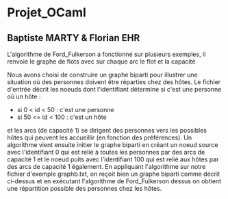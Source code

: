 # Projet_OCaml

## Baptiste MARTY & Florian EHR

L'algorithme de Ford_Fulkerson a fonctionné sur plusieurs exemples, il renvoie le graphe de flots avec sur chaque arc le flot et la capacité

Nous avons choisi de construire un graphe biparti pour illustrer une situation où des personnes doivent être réparties chez des hôtes. Le fichier d'entrée décrit les noeuds dont l'identifiant détermine si c'est une personne où un hôte :
 - si 0 < id < 50 : c'est une personne
 - si 50 <= id < 100 : c'est un hôte

et les arcs (de capacité 1) se dirigent des personnes vers les possibles hôtes qui peuvent les accueillir (en fonction des préférences).
Un algorithme vient ensuite initier le graphe biparti en créant un noeud source avec l'identifiant 0 qui est relié à toutes les personnes par des arcs de capacité 1 et le noeud puits avec l'identifiant 100 qui est relié aux hôtes par des arcs de capacité 1 également.
En appliquant l'algorithme sur notre fichier d'exemple graphb.txt, on reçoit bien un graphe biparti comme décrit ci-dessus et en exécutant l'algorithme de Ford_Fulkerson dessus on obtient une répartition possible des personnes chez les hôtes.
